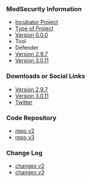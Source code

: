 ### ModSecurity Information
* [Incubator Project](#)
* [Type of Project](#)
* [Version 0.0.0](#)
* <i class="fas fa-tools" style="color:#233e81;"></i> Tool
* <i class="fas fa-shield-alt" style="color:#233e81;"></i> Defender
* [Version 2,9.7](https://github.com/spiderlabs/modsecurity/releases/tag/v2.9.7)
* [Version 3.0.11](https://github.com/spiderlabs/modsecurity/releases/tag/v3.0.11)

### Downloads or Social Links
* [Version 2,9.7](https://github.com/spiderlabs/modsecurity/releases/tag/v2.9.7)
* [Version 3.0.11](https://github.com/spiderlabs/modsecurity/releases/tag/v3.0.11)
* [Twitter](https://twitter.com/modsecurity)

### Code Repository
* [repo v2](https://github.com/SpiderLabs/ModSecurity/tree/v2/master)
* [repo v3](https://github.com/SpiderLabs/ModSecurity)

### Change Log
* [changes v2](https://github.com/SpiderLabs/ModSecurity/blob/v2/master/CHANGES)
* [changes v3](https://github.com/SpiderLabs/ModSecurity/blob/v3/master/CHANGES)

